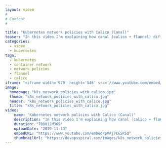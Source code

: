 ```yaml
---
layout: video
#
# Content
#

title: "Kubernetes network policies with Calico (Canal)​"
teaser: "In this video I'm explaining how canal (calico + flannel) differs from pure flannel networking and in second part I'm giving short introduction to network policies in kubernetes."
categories:
  - video
  - kubernetes
tags:
  - kubernetes
  - container network
  - network policies
  - flannel
  - calico
iframe: "<iframe width='970' height='546' src='//www.youtube.com/embed/pVAj7CG5KSQ' frameborder='0' allowfullscreen></iframe>"
image:
  homepage: "k8s_network_policies_with_calico.jpg"
  thumb: "k8s_network_policies_with_calico.jpg"
  header: "k8s_network_policies_with_calico.jpg"
  title: "k8s_network_policies_with_calico.jpg"
video:
    name: "Kubernetes network policies with Calico (Canal)​"
    description: "In this video I'm explaining how canal (calico + flannel) differs from pure flannel networking and in second part I'm giving short introduction to network policies in kubernetes."
    duration: "T00H12M36S"
    uploadDate: "2019-11-13"
    embedURL: "https://www.youtube.com/embed/pVAj7CG5KSQ"
    thumbnailUrl: "https://devopsspiral.com/images/k8s_network_policies_with_calico.jpg"
---
```

